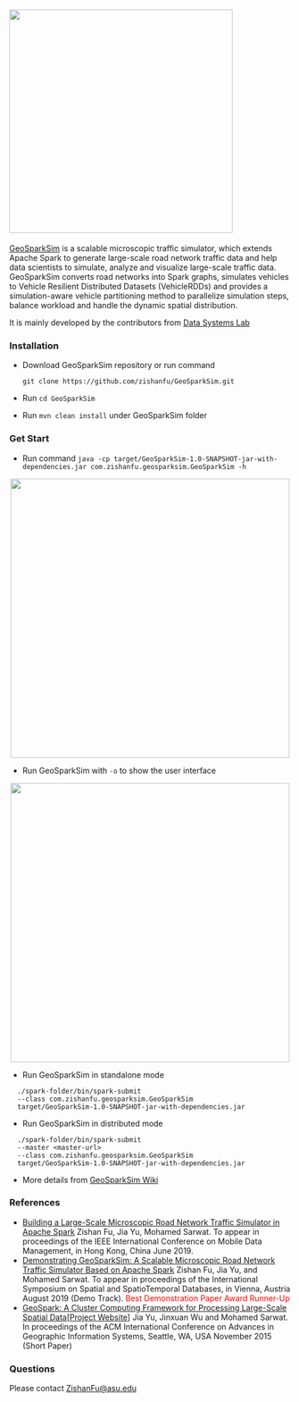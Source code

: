 # <img src="https://github.com/zishanfu/GeoSparkSim/blob/dev/docs/images/GeoSparkSim.png" width="400">
[GeoSparkSim](http://www.public.asu.edu/~jiayu2/geospark/publication/geosparksim-mdm-2019.pdf) is a scalable microscopic traffic simulator, which extends Apache Spark to generate large-scale road network traffic data and help data scientists to simulate, analyze and visualize large-scale traffic data. GeoSparkSim converts road networks into Spark graphs, simulates vehicles to Vehicle Resilient Distributed Datasets (VehicleRDDs) and provides a simulation-aware vehicle partitioning method to parallelize simulation steps, balance workload and handle the dynamic spatial distribution.

It is mainly developed by the contributors from [Data Systems Lab](https://www.datasyslab.net/)

### Installation
* Download GeoSparkSim repository or run command

    `git clone https://github.com/zishanfu/GeoSparkSim.git`
* Run `cd GeoSparkSim`
* Run `mvn clean install` under GeoSparkSim folder

### Get Start
* Run command
`java -cp target/GeoSparkSim-1.0-SNAPSHOT-jar-with-dependencies.jar com.zishanfu.geosparksim.GeoSparkSim -h`
<p align="center"><img src="https://github.com/zishanfu/GeoSparkSim/blob/dev/docs/images/helper.png" width="500"></p>

* Run GeoSparkSim with `-o` to show the user interface
<p align="center"><img src="https://github.com/zishanfu/GeoSparkSim/blob/dev/docs/images/ui.png" width="500"></p>

* Run GeoSparkSim in standalone mode
```
  ./spark-folder/bin/spark-submit
  --class com.zishanfu.geosparksim.GeoSparkSim
  target/GeoSparkSim-1.0-SNAPSHOT-jar-with-dependencies.jar
```
* Run GeoSparkSim in distributed mode
```
  ./spark-folder/bin/spark-submit
  --master <master-url>
  --class com.zishanfu.geosparksim.GeoSparkSim
  target/GeoSparkSim-1.0-SNAPSHOT-jar-with-dependencies.jar
```
* More details from [GeoSparkSim Wiki](https://github.com/zishanfu/GeoSparkSim/wiki)

### References
* [Building a Large-Scale Microscopic Road Network Traffic Simulator in Apache Spark](https://ieeexplore.ieee.org/document/8788796)
Zishan Fu, Jia Yu, Mohamed Sarwat.
To appear in proceedings of the IEEE International Conference on Mobile Data Management, in Hong Kong, China June 2019.
* [Demonstrating GeoSparkSim: A Scalable Microscopic Road Network Traffic Simulator Based on Apache Spark](https://dl.acm.org/citation.cfm?id=3340984)
Zishan Fu, Jia Yu, and Mohamed Sarwat.
To appear in proceedings of the International Symposium on Spatial and SpatioTemporal Databases, in Vienna, Austria August 2019 (Demo Track).
<span style="color:red"> Best Demonstration Paper Award Runner-Up </span>
* [GeoSpark: A Cluster Computing Framework for Processing Large-Scale Spatial Data](https://dl.acm.org/citation.cfm?id=2820860)[[Project Website](https://datasystemslab.github.io/GeoSpark/)]
Jia Yu, Jinxuan Wu and Mohamed Sarwat.
In proceedings of the ACM International Conference on Advances in Geographic Information Systems, Seattle, WA, USA November 2015  (Short Paper)

### Questions
Please contact ZishanFu@asu.edu
